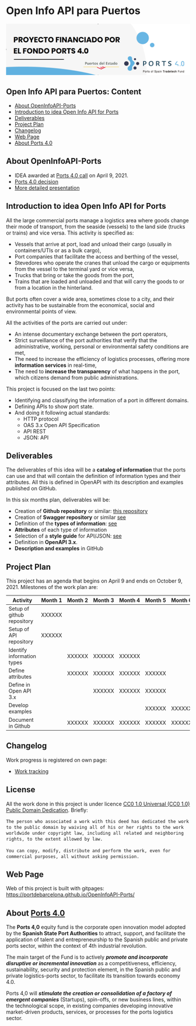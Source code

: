 # Open Info API para Puertos
![.](https://github.com/portdebarcelona/OpenInfoAPI-Ports/blob/develop/docs/images/banner.png?raw=true)
## Open Info API para Puertos: Content
  - [About OpenInfoAPI-Ports](#about-openinfoapi-ports)
  - [Introduction to idea Open Info API for Ports](#introduction-to-idea-open-info-api-for-ports)
  - [Deliverables](#deliverables)
  - [Project Plan](#project-plan)
  - [Changelog](#changelog)
  - [Web Page](#web-page)
  - [About Ports 4.0](#about-ports-40)
    
## About OpenInfoAPI-Ports
- IDEA awarded at [Ports 4.0 call](https://ports40.es/static/program_idea) on April 9, 2021.
- [Ports 4.0 decision](docs/annexes/IDEAS-RESOLUCION-PROVISIONAL-CONCESION-DE-AYUDAS_signed.pdf)
- [More detailed presentation](docs/Presentation.md)

## Introduction to idea Open Info API for Ports
All the large commercial ports manage a logistics area where goods change their mode of transport, from the seaside (vessels) to the land side (trucks or trains) and vice versa. This activity is specified as:
- Vessels that arrive at port, load and unload their cargo (usually in containers/UTIs or as a bulk cargo),
- Port companies that facilitate the access and berthing of the vessel,
- Stevedores who operate the cranes that unload the cargo or equipments from the vessel to the terminal yard or vice versa,
- Trucks that bring or take the goods from the port,
- Trains that are loaded and unloaded and that will carry the goods to or from a location in the hinterland.

But ports often cover a wide area, sometimes close to a city, and their activity has to be sustainable from the economical, social and environmental points of view.

All the activities of the ports are carried out under:
- An intense documentary exchange between the port operators,
- Strict surveillance of the port authorities that verify that the administrative, working, personal or environmental safety conditions are met,
- The need to increase the efficiency of logistics processes, offering more **information services** in real-time,
- The need to **increase the transparency** of what happens in the port, which citizens demand from public administrations.

This project is focused on the last two points:
- Identifying and classifying the information of a port in different domains.
- Defining APIs to show port state.
- And doing it following actual standards:
  - HTTP protocol
  - OAS 3.x Open API Specification
  - API REST
  - JSON: API

## Deliverables

The deliverables of this idea will be a **catalog of information** that the ports can use and that will contain the definition of information types and their attributes. All this is defined in OpenAPI with its description and examples published on GitHub.

In this six months plan, deliverables will be:

- Creation of **Github repository** or similar: [this repository](https://github.com/portdebarcelona/OpenInfoAPI-Ports)
- Creation of **Swagger repository** or similar [see](https://app.swaggerhub.com/apis/openinfoapiports/oiap)
- Definition of the **types of information**: [see](docs/CatalogIntroduction.md)
- **Attributes** of each type of information
- Selection of a **style guide** for API/JSON: [see](docs/OASdefinitionsBestPractices.md)
- Definition in **OpenAPI 3.x**.
- **Description and examples** in GitHub


## Project Plan
This project has an agenda that begins on April 9 and ends on October 9, 2021. Milestones of the work plan are:

| Activity                   | Month 1 | Month 2 | Month 3 | Month 4 | Month 5 | Month 6 |
| -------------------------- | ------- | ------- | ------- | ------- | ------- | ------- |
| Setup of github repository | XXXXXX  |         |         |         |         |         |
| Setup of API repository    | XXXXXX  |         |         |         |         |         |
| Identify information types |         | XXXXXX  | XXXXXX  | XXXXXX  |         |         |
| Define attributes          |         | XXXXXX  | XXXXXX  | XXXXXX  | XXXXXX  |         |
| Define in Open API 3.x     |         |         | XXXXXX  | XXXXXX  | XXXXXX  |         |
| Develop examples           |         |         |         |         | XXXXXX  | XXXXXX  |
| Document in Github         |         | XXXXXX  | XXXXXX  | XXXXXX  | XXXXXX  | XXXXXX  |

## Changelog
Work progress is registered on own page:
- [Work tracking](docs/changelog.md)

## License

All the work done in this project is under licence [CC0 1.0 Universal (CC0 1.0) Public Domain Dedication](https://creativecommons.org/publicdomain/zero/1.0/deed.en). Briefly:

```
The person who associated a work with this deed has dedicated the work to the public domain by waiving all of his or her rights to the work worldwide under copyright law, including all related and neighboring rights, to the extent allowed by law.

You can copy, modify, distribute and perform the work, even for commercial purposes, all without asking permission.
```


## Web Page
Web of this project is built with gitpages: https://portdebarcelona.github.io/OpenInfoAPI-Ports/

## About [Ports 4.0](https://ports40.es/static/ports_40)

The **Ports 4,0** equity fund is the corporate open innovation model adopted by the **Spanish State Port Authorities** to attract, support, and facilitate the application of talent and entrepreneurship to the Spanish public and private ports sector, within the context of 4th industrial revolution.

The main target of the Fund is to actively ***promote and incorporate disruptive or incremental innovation*** as a competitiveness, efficiency, sustainability, security and protection element, in the Spanish public and private logistics-ports sector, to facilitate its transition towards economy 4.0.

Ports 4,0 will ***stimulate the creation or consolidation of a factory of emergent companies*** (Startups), spin-offs, or new business lines, within the technological scope, in existing companies developing innovative market-driven products, services, or processes for the ports logistics sector.
